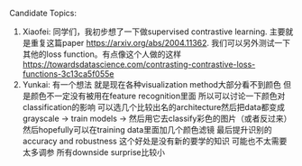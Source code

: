 Candidate Topics:

1. Xiaofei: 同学们，我初步想了一下做supervised contrastive learning. 主要就是重复这篇paper https://arxiv.org/abs/2004.11362. 我们可以另外测试一下其他的loss function。有点像这个人做的这样 https://towardsdatascience.com/contrasting-contrastive-loss-functions-3c13ca5f055e
2. Yunkai: 有一个想法 就是现在各种visualization method大部分看不到颜色 但是颜色不一定没有被用在feature recognition里面 所以可以讨论一下颜色对classification的影响 可以选几个比较出名的architecture然后把data都变成grayscale -> train models -> 然后用它去classify彩色的图片（或者反过来）然后hopefully可以在training data里面加几个颜色滤镜 最后提升识别的accuracy and robustness 这个好处是没有新的要学的知识 可能也不太需要太多调参 所有downside surprise比较小
